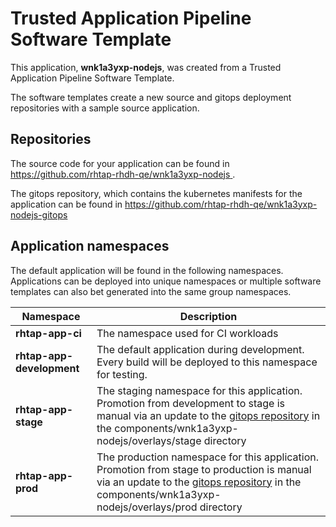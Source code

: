 # Trusted Application Pipeline Software Template

This application, **wnk1a3yxp-nodejs**, was created from a Trusted Application Pipeline Software Template.

The software templates create a new source and gitops deployment repositories with a sample source application. 

## Repositories

The source code for your application can be found in [https://github.com/rhtap-rhdh-qe/wnk1a3yxp-nodejs ](https://github.com/rhtap-rhdh-qe/wnk1a3yxp-nodejs ).
 
The gitops repository, which contains the kubernetes manifests for the application can be found in 
[https://github.com/rhtap-rhdh-qe/wnk1a3yxp-nodejs-gitops ](https://github.com/rhtap-rhdh-qe/wnk1a3yxp-nodejs-gitops ) 

## Application namespaces 

The default application will be found in the following namespaces. Applications can be deployed into unique namespaces or multiple software templates can also bet generated into the same group namespaces.  

|  Namespace   |  Description   |  
| -------- | -------- |
| **rhtap-app-ci** | The namespace used for CI workloads |
| **rhtap-app-development** | The default application during development. Every build will be deployed to this namespace for testing. |
| **rhtap-app-stage** | The staging namespace for this application. Promotion from development to stage is manual via an update to the [gitops repository](https://github.com/rhtap-rhdh-qe/wnk1a3yxp-nodejs-gitops ) in the components/wnk1a3yxp-nodejs/overlays/stage directory |
| **rhtap-app-prod** | The production namespace for this application. Promotion from stage to production is manual via an update to the [gitops repository](https://github.com/rhtap-rhdh-qe/wnk1a3yxp-nodejs-gitops ) in the components/wnk1a3yxp-nodejs/overlays/prod directory |